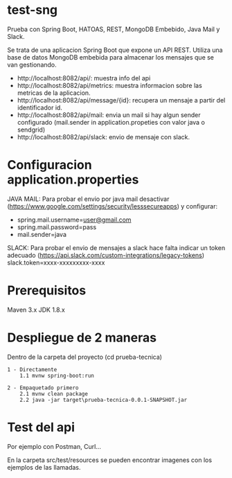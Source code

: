 # test-sng
Prueba con Spring Boot, HATOAS, REST, MongoDB Embebido, Java Mail y Slack.

Se trata de una aplicacion Spring Boot que expone un API REST.
Utiliza una base de datos MongoDB embebida para almacenar los mensajes que se van gestionando.

- http://localhost:8082/api/: muestra info del api
- http://localhost:8082/api/metrics: muestra informacion sobre las metricas de la aplicacion.
- http://localhost:8082/api/message/{id}: recupera un mensaje a partir del identificador id.
- http://localhost:8082/api/mail: envia un mail si hay algun sender configurado (mail.sender in application.propeties con valor java o sendgrid)
- http://localhost:8082/api/slack: envio de mensaje con slack.

# Configuracion application.properties

JAVA MAIL:
Para probar el envio por java mail desactivar (https://www.google.com/settings/security/lesssecureapps) y configurar:
- spring.mail.username=user@gmail.com
- spring.mail.password=pass
- mail.sender=java

SLACK:
Para probar el envio de mensajes a slack hace falta indicar un token adecuado (https://api.slack.com/custom-integrations/legacy-tokens)
slack.token=xxxx-xxxxxxxxx-xxxx 

# Prerequisitos
Maven 3.x
JDK 1.8.x

# Despliegue de 2 maneras
Dentro de la carpeta del proyecto (cd prueba-tecnica)

	1 - Directamente
		1.1 mvnw spring-boot:run
		
	2 - Empaquetado primero 
		2.1 mvnw clean package 
		2.2 java -jar target\prueba-tecnica-0.0.1-SNAPSHOT.jar  
		

# Test del api
Por ejemplo con Postman, Curl...

En la carpeta src/test/resources se pueden encontrar imagenes con los ejemplos de las llamadas.

